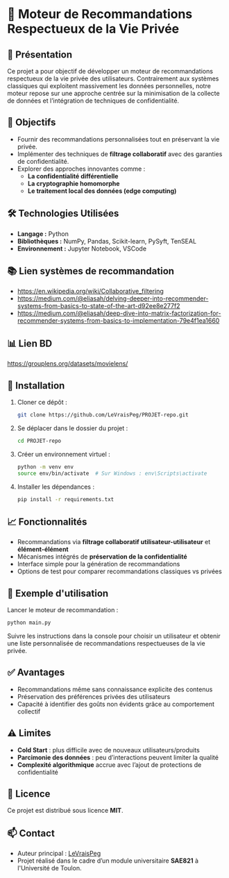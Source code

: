 # 🔐 Moteur de Recommandations Respectueux de la Vie Privée

## 📌 Présentation
Ce projet a pour objectif de développer un moteur de recommandations respectueux de la vie privée des utilisateurs. Contrairement aux systèmes classiques qui exploitent massivement les données personnelles, notre moteur repose sur une approche centrée sur la minimisation de la collecte de données et l’intégration de techniques de confidentialité.

## 🎯 Objectifs
- Fournir des recommandations personnalisées tout en préservant la vie privée.
- Implémenter des techniques de **filtrage collaboratif** avec des garanties de confidentialité.
- Explorer des approches innovantes comme :
  - **La confidentialité différentielle**
  - **La cryptographie homomorphe**
  - **Le traitement local des données (edge computing)**

## 🛠️ Technologies Utilisées
- **Langage :** Python
- **Bibliothèques :** NumPy, Pandas, Scikit-learn, PySyft, TenSEAL
- **Environnement :** Jupyter Notebook, VSCode

## 📚 Lien systèmes de recommandation
- https://en.wikipedia.org/wiki/Collaborative_filtering
- https://medium.com/@eliasah/delving-deeper-into-recommender-systems-from-basics-to-state-of-the-art-d92ee8e277f2
- https://medium.com/@eliasah/deep-dive-into-matrix-factorization-for-recommender-systems-from-basics-to-implementation-79e4f1ea1660

## 📊 Lien BD
https://grouplens.org/datasets/movielens/

## 🚀 Installation
1. Cloner ce dépôt :
   ```bash
   git clone https://github.com/LeVraisPeg/PROJET-repo.git
   ```

2. Se déplacer dans le dossier du projet :
   ```bash
   cd PROJET-repo
   ```

3. Créer un environnement virtuel :
   ```bash
   python -m venv env
   source env/bin/activate  # Sur Windows : env\Scripts\activate
   ```

4. Installer les dépendances :
   ```bash
   pip install -r requirements.txt
   ```

## 📈 Fonctionnalités
- Recommandations via **filtrage collaboratif utilisateur-utilisateur** et **élément-élément**
- Mécanismes intégrés de **préservation de la confidentialité**
- Interface simple pour la génération de recommandations
- Options de test pour comparer recommandations classiques vs privées

## 🧪 Exemple d'utilisation
Lancer le moteur de recommandation :

```bash
python main.py
```

Suivre les instructions dans la console pour choisir un utilisateur et obtenir une liste personnalisée de recommandations respectueuses de la vie privée.

## ✅ Avantages
- Recommandations même sans connaissance explicite des contenus
- Préservation des préférences privées des utilisateurs
- Capacité à identifier des goûts non évidents grâce au comportement collectif

## ⚠️ Limites
- **Cold Start** : plus difficile avec de nouveaux utilisateurs/produits
- **Parcimonie des données** : peu d’interactions peuvent limiter la qualité
- **Complexité algorithmique** accrue avec l’ajout de protections de confidentialité

## 📄 Licence
Ce projet est distribué sous licence **MIT**.

## 📫 Contact
- Auteur principal : [LeVraisPeg](https://github.com/LeVraisPeg)
- Projet réalisé dans le cadre d’un module universitaire **SAE821** à l'Université de Toulon.

